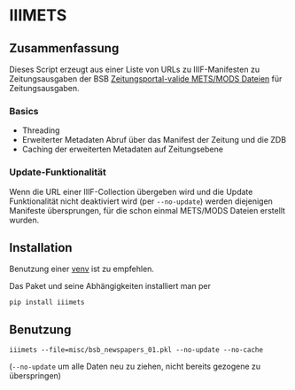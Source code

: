 # IIIMETS

## Zusammenfassung

Dieses Script erzeugt aus einer Liste von URLs zu IIIF-Manifesten zu Zeitungsausgaben der BSB [Zeitungsportal-valide METS/MODS Dateien](https://wiki.deutsche-digitale-bibliothek.de/display/DFD/Ausgabe+Zeitung+1.0) für Zeitungsausgaben.

### Basics

- Threading
- Erweiterter Metadaten Abruf über das Manifest der Zeitung und die ZDB
- Caching der erweiterten Metadaten auf Zeitungsebene

### Update-Funktionalität 

Wenn die URL einer IIIF-Collection übergeben wird und die Update Funktionalität nicht deaktiviert wird (per `--no-update`) werden diejenigen Manifeste übersprungen, für die schon einmal METS/MODS Dateien erstellt wurden.

## Installation

Benutzung einer [venv](https://packaging.python.org/guides/installing-using-pip-and-virtual-environments/) ist zu empfehlen.

Das Paket und seine Abhängigkeiten installiert man per


    pip install iiimets


## Benutzung


    iiimets --file=misc/bsb_newspapers_01.pkl --no-update --no-cache


(`--no-update` um alle Daten neu zu ziehen, nicht bereits gezogene zu überspringen)